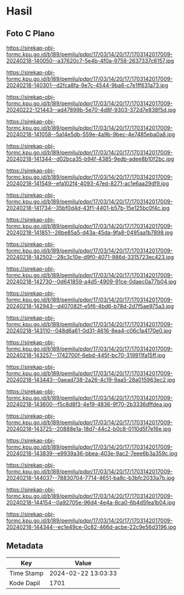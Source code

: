 # Hasil

## Foto C Plano

https://sirekap-obj-formc.kpu.go.id/b189/pemilu/pdpr/17/03/14/20/17/1703142017009-20240218-140050--a37620c7-5e4b-4f0a-9758-2637337c6157.jpg

https://sirekap-obj-formc.kpu.go.id/b189/pemilu/pdpr/17/03/14/20/17/1703142017009-20240218-140301--d2fca8fa-9e7c-4544-9ba6-c7e1ff631a73.jpg

https://sirekap-obj-formc.kpu.go.id/b189/pemilu/pdpr/17/03/14/20/17/1703142017009-20240222-121443--ad47899b-5e70-4d8f-9303-372d7e838f5d.jpg

https://sirekap-obj-formc.kpu.go.id/b189/pemilu/pdpr/17/03/14/20/17/1703142017009-20240218-141058--5a14e5db-559e-4a9b-9bec-4e7485eba0a8.jpg

https://sirekap-obj-formc.kpu.go.id/b189/pemilu/pdpr/17/03/14/20/17/1703142017009-20240218-141344--d02bca35-b94f-4385-9edb-adee8b10f2bc.jpg

https://sirekap-obj-formc.kpu.go.id/b189/pemilu/pdpr/17/03/14/20/17/1703142017009-20240218-141549--efa102f4-4093-47ed-8271-ac1e6aa29df9.jpg

https://sirekap-obj-formc.kpu.go.id/b189/pemilu/pdpr/17/03/14/20/17/1703142017009-20240218-141734--35bf0d4d-43f1-4401-b57b-15e125bc0f4c.jpg

https://sirekap-obj-formc.kpu.go.id/b189/pemilu/pdpr/17/03/14/20/17/1703142017009-20240218-141851--26be85a5-d43a-45da-9fa8-0495aa1b7898.jpg

https://sirekap-obj-formc.kpu.go.id/b189/pemilu/pdpr/17/03/14/20/17/1703142017009-20240218-142502--28c3c10e-d9f0-4071-986d-3315723ec423.jpg

https://sirekap-obj-formc.kpu.go.id/b189/pemilu/pdpr/17/03/14/20/17/1703142017009-20240218-142730--0d641859-a4d5-4909-91ce-0daec0a77b04.jpg

https://sirekap-obj-formc.kpu.go.id/b189/pemilu/pdpr/17/03/14/20/17/1703142017009-20240218-142943--d407082f-e5f6-4bd6-b78d-2d7f5ae975a3.jpg

https://sirekap-obj-formc.kpu.go.id/b189/pemilu/pdpr/17/03/14/20/17/1703142017009-20240218-143110--048d6a61-0d31-4616-8ea4-c06c1a4170e0.jpg

https://sirekap-obj-formc.kpu.go.id/b189/pemilu/pdpr/17/03/14/20/17/1703142017009-20240218-143257--1742700f-6ebd-445f-bc70-319911fa15ff.jpg

https://sirekap-obj-formc.kpu.go.id/b189/pemilu/pdpr/17/03/14/20/17/1703142017009-20240218-143443--0aead738-2a26-4c19-9aa5-28a015963ec2.jpg

https://sirekap-obj-formc.kpu.go.id/b189/pemilu/pdpr/17/03/14/20/17/1703142017009-20240218-143600--f5c8d8f3-4e19-4836-9f70-2b3336dffdea.jpg

https://sirekap-obj-formc.kpu.go.id/b189/pemilu/pdpr/17/03/14/20/17/1703142017009-20240218-143725--20888e1a-18d7-44c2-b0c8-0110d5f7e16e.jpg

https://sirekap-obj-formc.kpu.go.id/b189/pemilu/pdpr/17/03/14/20/17/1703142017009-20240218-143839--e9939a36-bbea-403e-9ac2-7eee6b3a359c.jpg

https://sirekap-obj-formc.kpu.go.id/b189/pemilu/pdpr/17/03/14/20/17/1703142017009-20240218-144037--78830704-7714-4651-ba8c-b3bfc2033a7b.jpg

https://sirekap-obj-formc.kpu.go.id/b189/pemilu/pdpr/17/03/14/20/17/1703142017009-20240218-144154--0a92705e-96d4-4e4a-8ca0-6b4d5fea1b04.jpg

https://sirekap-obj-formc.kpu.go.id/b189/pemilu/pdpr/17/03/14/20/17/1703142017009-20240218-144344--ec1e49ce-0c82-466d-acbe-22c9e56d3196.jpg


## Metadata

| Key        | Value               |
| ---------- | ------------------- |
| Time Stamp | 2024-02-22 13:03:33 |
| Kode Dapil | 1701                |



